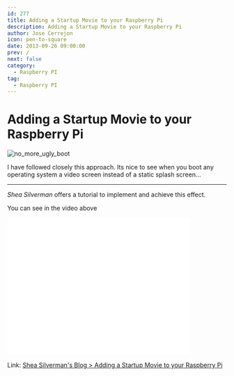 ```yaml
---
id: 277
title: Adding a Startup Movie to your Raspberry Pi
description: Adding a Startup Movie to your Raspberry Pi
author: Jose Cerrejon
icon: pen-to-square
date: 2013-09-26 09:00:00
prev: /
next: false
category:
  - Raspberry PI
tag:
  - Raspberry PI
---
```


# Adding a Startup Movie to your Raspberry Pi

![no_more_ugly_boot](/images/no_more_ugly_boot.jpg)

I have followed closely this approach. Its nice to see when you boot any operating system a video screen instead of a static splash screen...

- - -
*Shea Silverman* offers a tutorial to implement and achieve this effect.

You can see in the video above

<iframe width="420" height="315" src="//www.youtube.com/embed/NSyejmdZEh8" frameborder="0" allowfullscreen></iframe>

Link: [Shea Silverman's Blog > Adding a Startup Movie to your Raspberry Pi](http://blog.sheasilverman.com/2013/09/adding-a-startup-movie-to-your-raspberry-pi/)